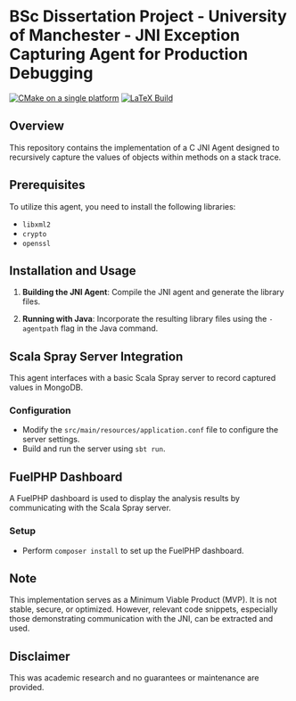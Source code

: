 #  BSc Dissertation Project - University of Manchester - JNI Exception Capturing Agent for Production Debugging

[![CMake on a single platform](https://github.com/nenuadrian/c-java-native-interface-agent-stack-trace-heap-capture/actions/workflows/cmake-single-platform.yml/badge.svg)](https://github.com/nenuadrian/c-java-native-interface-agent-stack-trace-heap-capture/actions/workflows/cmake-single-platform.yml)
[![LaTeX Build](https://github.com/nenuadrian/bsc-dissertation-c-java-native-interface-agent-stack-trace-heap-capture/actions/workflows/main.yml/badge.svg)](https://github.com/nenuadrian/bsc-dissertation-c-java-native-interface-agent-stack-trace-heap-capture/actions/workflows/main.yml)

## Overview
This repository contains the implementation of a C JNI Agent designed to recursively capture the values of objects within methods on a stack trace.

## Prerequisites
To utilize this agent, you need to install the following libraries:
- `libxml2`
- `crypto`
- `openssl`

## Installation and Usage
1. **Building the JNI Agent**:
   Compile the JNI agent and generate the library files.
   
2. **Running with Java**:
   Incorporate the resulting library files using the `-agentpath` flag in the Java command.

## Scala Spray Server Integration
This agent interfaces with a basic Scala Spray server to record captured values in MongoDB.

### Configuration
- Modify the `src/main/resources/application.conf` file to configure the server settings.
- Build and run the server using `sbt run`.

## FuelPHP Dashboard
A FuelPHP dashboard is used to display the analysis results by communicating with the Scala Spray server.

### Setup
- Perform `composer install` to set up the FuelPHP dashboard.

## Note
This implementation serves as a Minimum Viable Product (MVP). It is not stable, secure, or optimized. However, relevant code snippets, especially those demonstrating communication with the JNI, can be extracted and used.

## Disclaimer
This was academic research and no guarantees or maintenance are provided.
